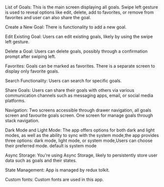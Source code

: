 List of Goals:
This is the main screen displaying all goals.
Swipe left gesture is used to reveal options like edit, delete, add to favorites, or remove from favorites and user can also share the goal.

Create a New Goal:
There is functionality to add a new goal.

Edit Existing Goal:
Users can edit existing goals, likely by using the swipe left gesture.

Delete a Goal:
Users can delete goals, possibly through a confirmation prompt after swiping left.

Favorites:
Goals can be marked as favorites.
There is a separate screen to display only favorite goals.

Search Functionality:
Users can search for specific goals.

Share Goals:
Users can share their goals with others via various communication channels such as messaging apps, email, or social media platforms.

Navigation:
Two screens accessible through drawer navigation, all goals screen and favourite goals screen.
One screen for manage goals through stack navigation.

Dark Mode and Light Mode:
The app offers options for both dark and light modes, as well as the ability to sync with the system mode,the app provides three options: dark mode, light mode, or system mode,Users can choose their preferred mode. default is system mode

Async Storage:
You're using Async Storage, likely to persistently store user data such as goals and their states.

State Management:
App is managed by redux tolkit.

Custom fonts:
Custom fonts are used in this app.
